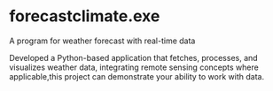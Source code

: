 # forecastclimate.exe
A program for weather forecast with real-time data

Developed a Python-based application that fetches, processes, and visualizes weather data, integrating remote sensing concepts where applicable,this project can demonstrate your ability to work with data.

